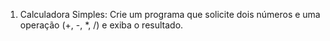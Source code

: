 1. Calculadora Simples:
Crie um programa que solicite dois números e uma operação (+, -, *, /)
e exiba o resultado.
